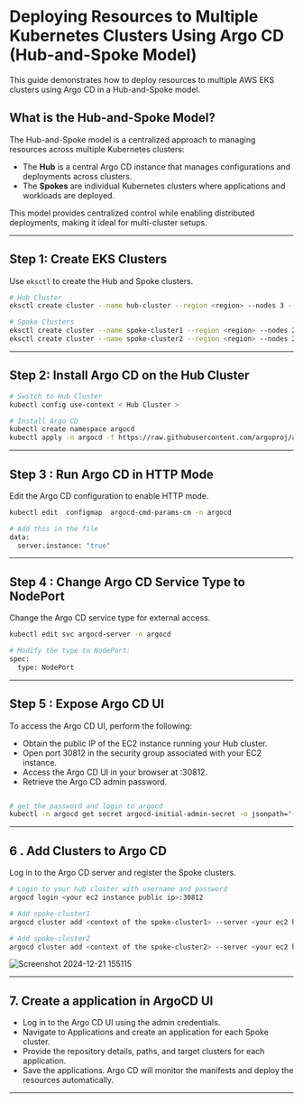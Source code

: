 # Deploying Resources to Multiple Kubernetes Clusters Using Argo CD (Hub-and-Spoke Model)

This guide demonstrates how to deploy resources to multiple AWS EKS clusters using Argo CD in a Hub-and-Spoke model.

## What is the Hub-and-Spoke Model?
The Hub-and-Spoke model is a centralized approach to managing resources across multiple Kubernetes clusters:
- The **Hub** is a central Argo CD instance that manages configurations and deployments across clusters.
- The **Spokes** are individual Kubernetes clusters where applications and workloads are deployed.

This model provides centralized control while enabling distributed deployments, making it ideal for multi-cluster setups.

---

## Step 1: Create EKS Clusters
Use `eksctl` to create the Hub and Spoke clusters.
```bash
# Hub Cluster
eksctl create cluster --name hub-cluster --region <region> --nodes 3 --node-type t3.medium

# Spoke Clusters
eksctl create cluster --name spoke-cluster1 --region <region> --nodes 2 --node-type t3.medium
eksctl create cluster --name spoke-cluster2 --region <region> --nodes 2 --node-type t3.medium
```

---

## Step 2: Install Argo CD on the Hub Cluster

```bash
# Switch to Hub Cluster
kubectl config use-context < Hub Cluster >

# Install Argo CD
kubectl create namespace argocd
kubectl apply -n argocd -f https://raw.githubusercontent.com/argoproj/argo-cd/stable/manifests/install.yaml

```
---
## Step 3 : Run Argo CD in HTTP Mode
Edit the Argo CD configuration to enable HTTP mode.
```bash
kubectl edit  configmap  argocd-cmd-params-cm -n argocd

# Add this in the file
data:
  server.instance: "true"

```
---
## Step 4 : Change Argo CD Service Type to NodePort
Change the Argo CD service type for external access.

```bash
kubectl edit svc argocd-server -n argocd

# Modify the type to NodePort:
spec:
  type: NodePort
```
---
## Step 5 : Expose Argo CD UI
To access the Argo CD UI, perform the following:
  * Obtain the public IP of the EC2 instance running your Hub cluster.
  * Open port 30812 in the security group associated with your EC2 instance.
  * Access the Argo CD UI in your browser at <your-public-ip>:30812.
  * Retrieve the Argo CD admin password.
```bash

# get the password and login to argocd
kubectl -n argocd get secret argocd-initial-admin-secret -o jsonpath="{.data.password}" | base64 -d

```
---

## 6 . Add Clusters to Argo CD
Log in to the Argo CD server and register the Spoke clusters.

```bash
# Login to your hub cluster with username and password
argocd login <your ec2 instance public ip>:30812

# Add spoke-cluster1 
argocd cluster add <context of the spoke-cluster1> --server <your ec2 hub instance public ip>:30812

# Add spoke-cluster2
argocd cluster add <context of the spoke-cluster2> --server <your ec2 hub instance public ip>:30812

```
![Screenshot 2024-12-21 155115](https://github.com/user-attachments/assets/753906f5-47f9-407e-a3cc-760b9365ed91)

---

## 7. Create a application in ArgoCD UI
* Log in to the Argo CD UI using the admin credentials.
* Navigate to Applications and create an application for each Spoke cluster.
* Provide the repository details, paths, and target clusters for each application.
* Save the applications. Argo CD will monitor the manifests and deploy the resources automatically.

---
